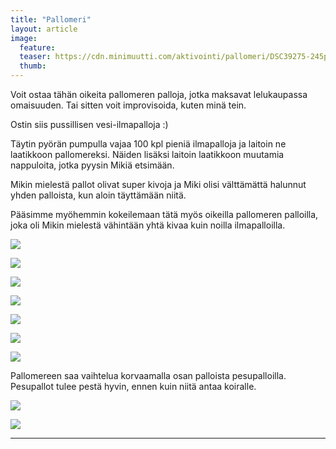 ```yaml
---
title: "Pallomeri"
layout: article
image:
  feature:
  teaser: https://cdn.minimuutti.com/aktivointi/pallomeri/DSC39275-245px.jpg
  thumb:
---
```


Voit ostaa tähän oikeita pallomeren palloja, jotka maksavat lelukaupassa omaisuuden. Tai sitten voit improvisoida, kuten minä tein.

Ostin siis pussillisen vesi-ilmapalloja :)

Täytin pyörän pumpulla vajaa 100 kpl pieniä ilmapalloja ja laitoin ne laatikkoon pallomereksi. Näiden lisäksi laitoin laatikkoon muutamia nappuloita, jotka pyysin Mikiä etsimään.

Mikin mielestä pallot olivat super kivoja ja Miki olisi välttämättä halunnut yhden palloista, kun aloin täyttämään niitä.

Pääsimme myöhemmin kokeilemaan tätä myös oikeilla pallomeren palloilla, joka oli Mikin mielestä vähintään yhtä kivaa kuin noilla ilmapalloilla.

![](https://cdn.minimuutti.com/aktivointi/pallomeri/DSC39227-800px.jpg)

![](https://cdn.minimuutti.com/aktivointi/pallomeri/DSC39252-800px.jpg)

![](https://cdn.minimuutti.com/aktivointi/pallomeri/DSC39278-800px.jpg)

![](https://cdn.minimuutti.com/aktivointi/pallomeri/DSC39275-800px.jpg)

![](https://cdn.minimuutti.com/aktivointi/pallomeri/DSC39274-800px.jpg)

![](https://cdn.minimuutti.com/aktivointi/pallomeri/DS01899-800px.jpg)

![](https://cdn.minimuutti.com/aktivointi/pallomeri/DS01881-800px.jpg)

Pallomereen saa vaihtelua korvaamalla osan palloista pesupalloilla. Pesupallot tulee pestä hyvin, ennen kuin niitä antaa koiralle.

![](https://cdn.minimuutti.com/aktivointi/pesupallot/DS69301-800px.jpg)

![](https://cdn.minimuutti.com/aktivointi/pesupallot/DS69309-800px.jpg)

---